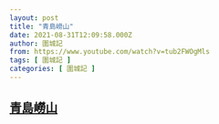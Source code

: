 ```yaml
---
layout: post
title: "青島嶗山"
date: 2021-08-31T12:09:58.000Z
author: 圍城記
from: https://www.youtube.com/watch?v=tub2FWOgMls
tags: [ 圍城記 ]
categories: [ 圍城記 ]
---
```

<!--1630411798000-->
[青島嶗山](https://www.youtube.com/watch?v=tub2FWOgMls)
------

<div>

</div>
